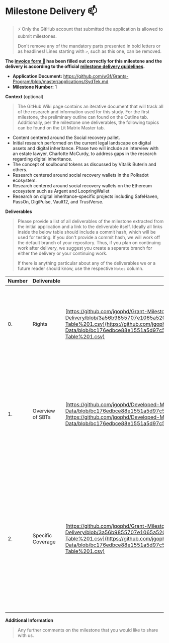 # Milestone Delivery :mailbox:

> ⚡ Only the GitHub account that submitted the application is allowed to submit milestones.
>
> Don't remove any of the mandatory parts presented in bold letters or as headlines! Lines starting with `>`, such as this one, can be removed.

**The [invoice form :pencil:](https://docs.google.com/forms/d/e/1FAIpQLSfmNYaoCgrxyhzgoKQ0ynQvnNRoTmgApz9NrMp-hd8mhIiO0A/viewform) has been filled out correctly for this milestone and the delivery is according to the official [milestone delivery guidelines](https://github.com/w3f/Grants-Program/blob/master/docs/milestone-deliverables-guidelines.md).**

- **Application Document:** https://github.com/w3f/Grants-Program/blob/master/applications/SydTek.md
- **Milestone Number:** 1

**Context** (optional)

> The GitHub Wiki page contains an iterative document that will track all of the research and information used for this study. For the first milestone, the preliminary outline can found on the Outline tab. Additionally, per the milestone one deliverables, the following topics can be found on the Lit Matrix Master tab.

- Content centered around the Social recovery pallet.
- Initial research performed on the current legal landscape on digital assets and digital inheritance. Phase two will include an interview with an estate
  lawyer, Charlotte McCurdy, to address gaps in the research regarding digital inheritance.
- The concept of soulbound tokens as discussed by Vitalik Buterin and others.
- Research centered around social recovery wallets in the Polkadot ecosystem.
- Research centered around social recovery wallets on the Ethereum ecosystem such as Argent and LoopringWallet
- Research on digital inheritance-specific projects including SafeHaven, PassOn, DigiPulse, Vault12, and TrustVerse.

**Deliverables**

> Please provide a list of all deliverables of the milestone extracted from the initial application and a link to the deliverable itself. Ideally all links inside the below table should include a commit hash, which will be used for testing. If you don't provide a commit hash, we will work off the default branch of your repository. Thus, if you plan on continuing work after delivery, we suggest you create a separate branch for either the delivery or your continuing work.
>
> If there is anything particular about any of the deliverables we or a future reader should know, use the respective `Notes` column.

| Number | Deliverable       | Link                                                                                                                                                                                                                                                                                 | Notes                                                                                                                                                                                                                                                                                                                    |
| ------ | ----------------- | ------------------------------------------------------------------------------------------------------------------------------------------------------------------------------------------------------------------------------------------------------------------------------------ | ------------------------------------------------------------------------------------------------------------------------------------------------------------------------------------------------------------------------------------------------------------------------------------------------------------------------ |
| 0.     | Rights            | [https://github.com/jgophd/Grant-Milestone-Delivery/blob/3a56b9855707e1065a520e8c2103070237bceb86/Lit%20Matrix%20Master-Table%201.csv](https://github.com/jgophd/Developed-Materials-and-Raw-Data/blob/bc176edbce88e1551a5d97c5f5b4b0e9c44a2236/Lit%20Matrix%20Master-Table%201.csv) | All developed materials and raw data will be publicly accessible and public domain via a GitHub repository. Milestone 1 is research oriented and as such there is no code to test.                                                                                                                                       |
| 1.     | Overview of SBTs  | [https://github.com/jgophd/Developed-Materials-and-Raw-Data/blob/bc176edbce88e1551a5d97c5f5b4b0e9c44a2236/Soulbound%20Token%20Outline.txt](https://github.com/jgophd/Developed-Materials-and-Raw-Data/blob/bc176edbce88e1551a5d97c5f5b4b0e9c44a2236/Soulbound%20Token%20Outline.txt) | We will provide an overview of the current state of the soulbound tokens throughout a number of blockchain ecosystems. The overview of uses of SBTs within the Ethereum, Polkadot/Kusama, and Binance ecosystems have been provided.                                                                                     |
| 2.     | Specific Coverage | [https://github.com/jgophd/Grant-Milestone-Delivery/blob/3a56b9855707e1065a520e8c2103070237bceb86/Lit%20Matrix%20Master-Table%201.csv](https://github.com/jgophd/Developed-Materials-and-Raw-Data/blob/bc176edbce88e1551a5d97c5f5b4b0e9c44a2236/Lit%20Matrix%20Master-Table%201.csv) | Coverage will span historical information regarding soulbound tokens, information regarding the theoretical application of the Social Recovery Pallet for digital inheretance, academic sources, and recent developments. The bibliography that covers the topics previously mentioned can be found within the document. |

**Additional Information**

> Any further comments on the milestone that you would like to share with us.
